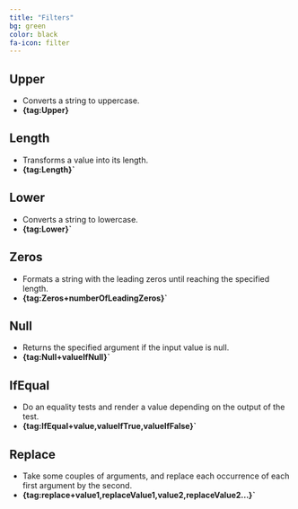 ```yaml
---
title: "Filters"
bg: green
color: black
fa-icon: filter
---
```


## Upper

- Converts a string to uppercase.
- **{tag:Upper}**

## Length

- Transforms a value into its length.
- **{tag:Length}`**

## Lower

- Converts a string to lowercase.
- **{tag:Lower}`**

## Zeros

- Formats a string with the leading zeros until reaching the specified length.
- **{tag:Zeros+numberOfLeadingZeros}`**

## Null

- Returns the specified argument if the input value is null.
- **{tag:Null+valueIfNull}`**

## IfEqual

- Do an equality tests and render a value depending on the output of the test.
- **{tag:IfEqual+value,valueIfTrue,valueIfFalse}`**

## Replace

- Take some couples of arguments, and replace each occurrence of each first argument by the second.
- **{tag:replace+value1,replaceValue1,value2,replaceValue2...}`**